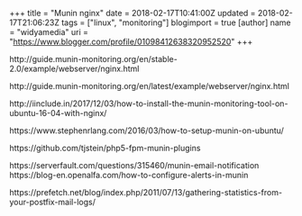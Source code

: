 +++
title = "Munin nginx"
date = 2018-02-17T10:41:00Z
updated = 2018-02-17T21:06:23Z
tags = ["linux", "monitoring"]
blogimport = true 
[author]
	name = "widyamedia"
	uri = "https://www.blogger.com/profile/01098412638320952520"
+++

<p dir="ltr">http://guide.munin-monitoring.org/en/stable-2.0/example/webserver/nginx.html</p><p dir="ltr">http://guide.munin-monitoring.org/en/latest/example/webserver/nginx.html</p><p dir="ltr">http://iinclude.in/2017/12/03/how-to-install-the-munin-monitoring-tool-on-ubuntu-16-04-with-nginx/</p><p dir="ltr">https://www.stephenrlang.com/2016/03/how-to-setup-munin-on-ubuntu/</p><p dir="ltr">https://github.com/tjstein/php5-fpm-munin-plugins</p><p dir="ltr">https://serverfault.com/questions/315460/munin-email-notification<br>https://blog-en.openalfa.com/how-to-configure-alerts-in-munin</p><p dir="ltr">https://prefetch.net/blog/index.php/2011/07/13/gathering-statistics-from-your-postfix-mail-logs/<br><br></p>
